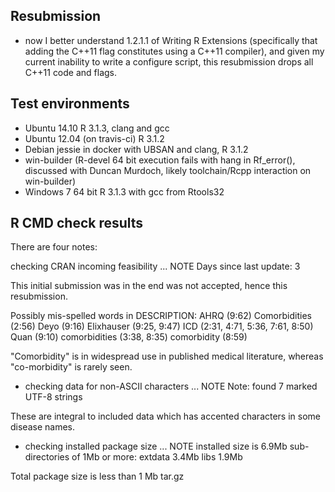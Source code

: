 ## Resubmission
* now I better understand 1.2.1.1 of Writing R Extensions (specifically that adding the C++11 flag constitutes using a C++11 compiler), and given my current inability to write a configure script, this resubmission drops all C++11 code and flags.

## Test environments
* Ubuntu 14.10 R 3.1.3, clang and gcc
* Ubuntu 12.04 (on travis-ci) R 3.1.2
* Debian jessie in docker with UBSAN and clang, R 3.1.2
* win-builder (R-devel 64 bit execution fails with hang in Rf_error(), discussed with Duncan Murdoch, likely toolchain/Rcpp interaction on win-builder)
* Windows 7 64 bit R 3.1.3 with gcc from Rtools32

## R CMD check results

There are four notes:

 checking CRAN incoming feasibility ... NOTE
 Days since last update: 3

 This initial submission was in the end was not accepted, hence this resubmission.

 Possibly mis-spelled words in DESCRIPTION:
  AHRQ (9:62)
  Comorbidities (2:56)
  Deyo (9:16)
  Elixhauser (9:25, 9:47)
  ICD (2:31, 4:71, 5:36, 7:61, 8:50)
  Quan (9:10)
  comorbidities (3:38, 8:35)
  comorbidity (8:59)

"Comorbidity" is in widespread use in published medical literature, whereas "co-morbidity" is rarely seen.
 
 * checking data for non-ASCII characters ... NOTE
  Note: found 7 marked UTF-8 strings

These are integral to included data which has accented characters in some disease names.
  
* checking installed package size ... NOTE
  installed size is  6.9Mb
  sub-directories of 1Mb or more:
    extdata   3.4Mb
    libs      1.9Mb

Total package size is less than 1 Mb tar.gz

